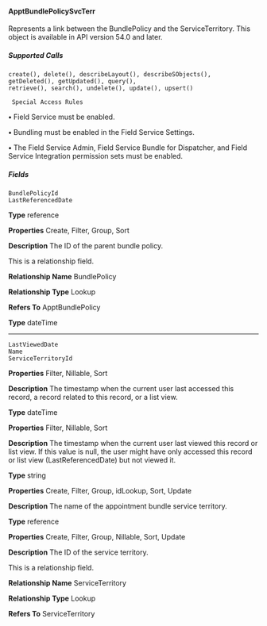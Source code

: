 #### ApptBundlePolicySvcTerr

Represents a link between the BundlePolicy and the ServiceTerritory. This object is available in API version 54.0 and later.

##### Supported Calls
```
create(), delete(), describeLayout(), describeSObjects(), getDeleted(), getUpdated(), query(),
retrieve(), search(), undelete(), update(), upsert()

 Special Access Rules

```
**•** Field Service must be enabled.

**•** Bundling must be enabled in the Field Service Settings.

**•** The Field Service Admin, Field Service Bundle for Dispatcher, and Field Service Integration permission sets must be enabled.

##### Fields

```
BundlePolicyId
LastReferencedDate

```

**Type**
reference

**Properties**
Create, Filter, Group, Sort

**Description**
The ID of the parent bundle policy.

This is a relationship field.

**Relationship Name**
BundlePolicy

**Relationship Type**
Lookup

**Refers To**
ApptBundlePolicy

**Type**
dateTime


-----

```
LastViewedDate
Name
ServiceTerritoryId

```

**Properties**
Filter, Nillable, Sort

**Description**
The timestamp when the current user last accessed this record, a record related to this record,
or a list view.

**Type**
dateTime

**Properties**
Filter, Nillable, Sort

**Description**
The timestamp when the current user last viewed this record or list view. If this value is null,
the user might have only accessed this record or list view (LastReferencedDate) but
not viewed it.

**Type**
string

**Properties**
Create, Filter, Group, idLookup, Sort, Update

**Description**
The name of the appointment bundle service territory.

**Type**
reference

**Properties**
Create, Filter, Group, Nillable, Sort, Update

**Description**
The ID of the service territory.

This is a relationship field.

**Relationship Name**
ServiceTerritory

**Relationship Type**
Lookup

**Refers To**
ServiceTerritory


